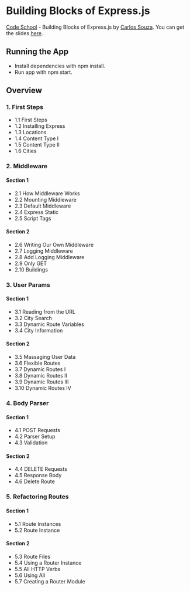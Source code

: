 # Building Blocks of Express.js

[Code School](http://www.codeschool.com) - Building Blocks of Express.js by [Carlos Souza](https://twitter.com/caike). 
You can get the slides [here](http://courseware.codeschool.com/building-blocks-of-express-js/all-levels.pdf).


## Running the App

- Install dependencies with npm install.
- Run app with npm start.

## Overview

### 1. First Steps

 - 1.1 First Steps
 - 1.2 Installing Express
 - 1.3 Locations
 - 1.4 Content Type I
 - 1.5 Content Type II
 - 1.6 Cities


### 2. Middleware

#### Section 1

 - 2.1 How Middleware Works
 - 2.2 Mounting Middleware
 - 2.3 Default Middleware
 - 2.4 Express Static
 - 2.5 Script Tags

#### Section 2

 - 2.6 Writing Our Own Middleware
 - 2.7 Logging Middleware
 - 2.8 Add Logging Middleware
 - 2.9 Only GET
 - 2.10 Buildings


### 3. User Params

#### Section 1

- 3.1 Reading from the URL
- 3.2 City Search
- 3.3 Dynamic Route Variables
- 3.4 City Information

#### Section 2

- 3.5 Massaging User Data
- 3.6 Flexible Routes
- 3.7 Dynamic Routes I
- 3.8 Dynamic Routes II
- 3.9 Dynamic Routes III
- 3.10 Dynamic Routes IV


### 4. Body Parser

#### Section 1

- 4.1 POST Requests
- 4.2 Parser Setup
- 4.3 Validation

#### Section 2

- 4.4 DELETE Requests
- 4.5 Response Body
- 4.6 Delete Route


### 5. Refactoring Routes

#### Section 1

- 5.1 Route Instances
- 5.2 Route Instance

#### Section 2

- 5.3 Route Files
- 5.4 Using a Router Instance
- 5.5 All HTTP Verbs
- 5.6 Using All
- 5.7 Creating a Router Module